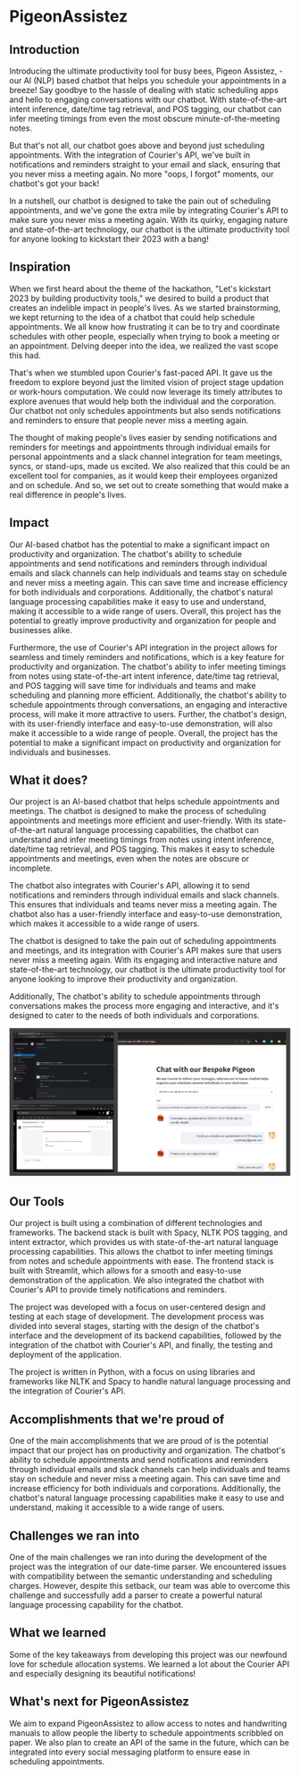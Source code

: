 # PigeonAssistez



## Introduction
Introducing the ultimate productivity tool for busy bees, Pigeon Assistez, - our AI (NLP) based chatbot that helps you schedule your appointments in a breeze! Say goodbye to the hassle of dealing with static scheduling apps and hello to engaging conversations with our chatbot. With state-of-the-art intent inference, date/time tag retrieval, and POS tagging, our chatbot can infer meeting timings from even the most obscure minute-of-the-meeting notes.

But that's not all, our chatbot goes above and beyond just scheduling appointments. With the integration of Courier's API, we've built in notifications and reminders straight to your email and slack, ensuring that you never miss a meeting again. No more "oops, I forgot" moments, our chatbot's got your back!

In a nutshell, our chatbot is designed to take the pain out of scheduling appointments, and we've gone the extra mile by integrating Courier's API to make sure you never miss a meeting again. With its quirky, engaging nature and state-of-the-art technology, our chatbot is the ultimate productivity tool for anyone looking to kickstart their 2023 with a bang!

## Inspiration
When we first heard about the theme of the hackathon, "Let's kickstart 2023 by building productivity tools," we desired to build a product that creates an indelible impact in people's lives. As we started brainstorming, we kept returning to the idea of a chatbot that could help schedule appointments. We all know how frustrating it can be to try and coordinate schedules with other people, especially when trying to book a meeting or an appointment. Delving deeper into the idea, we realized the vast scope this had.

That's when we stumbled upon Courier's fast-paced API. It gave us the freedom to explore beyond just the limited vision of project stage updation or work-hours computation. We could now leverage its timely attributes to explore avenues that would help both the individual and the corporation. Our chatbot not only schedules appointments but also sends notifications and reminders to ensure that people never miss a meeting again.

The thought of making people's lives easier by sending notifications and reminders for meetings and appointments through individual emails for personal appointments and a slack channel integration for team meetings, syncs, or stand-ups, made us excited. We also realized that this could be an excellent tool for companies, as it would keep their employees organized and on schedule. And so, we set out to create something that would make a real difference in people's lives.

## Impact
Our AI-based chatbot has the potential to make a significant impact on productivity and organization. The chatbot's ability to schedule appointments and send notifications and reminders through individual emails and slack channels can help individuals and teams stay on schedule and never miss a meeting again. This can save time and increase efficiency for both individuals and corporations. Additionally, the chatbot's natural language processing capabilities make it easy to use and understand, making it accessible to a wide range of users. Overall, this project has the potential to greatly improve productivity and organization for people and businesses alike.

Furthermore, the use of Courier's API integration in the project allows for seamless and timely reminders and notifications, which is a key feature for productivity and organization. The chatbot's ability to infer meeting timings from notes using state-of-the-art intent inference, date/time tag retrieval, and POS tagging will save time for individuals and teams and make scheduling and planning more efficient. Additionally, the chatbot's ability to schedule appointments through conversations, an engaging and interactive process, will make it more attractive to users. Further, the chatbot's design, with its user-friendly interface and easy-to-use demonstration, will also make it accessible to a wide range of people. Overall, the project has the potential to make a significant impact on productivity and organization for individuals and businesses.

## What it does?
Our project is an AI-based chatbot that helps schedule appointments and meetings. The chatbot is designed to make the process of scheduling appointments and meetings more efficient and user-friendly. With its state-of-the-art natural language processing capabilities, the chatbot can understand and infer meeting timings from notes using intent inference, date/time tag retrieval, and POS tagging. This makes it easy to schedule appointments and meetings, even when the notes are obscure or incomplete.

The chatbot also integrates with Courier's API, allowing it to send notifications and reminders through individual emails and slack channels. This ensures that individuals and teams never miss a meeting again. The chatbot also has a user-friendly interface and easy-to-use demonstration, which makes it accessible to a wide range of users.

The chatbot is designed to take the pain out of scheduling appointments and meetings, and its integration with Courier's API makes sure that users never miss a meeting again. With its engaging and interactive nature and state-of-the-art technology, our chatbot is the ultimate productivity tool for anyone looking to improve their productivity and organization.

Additionally, The chatbot's ability to schedule appointments through conversations makes the process more engaging and interactive, and it's designed to cater to the needs of both individuals and corporations.

![demo](https://github.com/AmanPriyanshu/PigeonAssistez/blob/main/images/github.png)

## Our Tools 
Our project is built using a combination of different technologies and frameworks. The backend stack is built with Spacy, NLTK POS tagging, and intent extractor, which provides us with state-of-the-art natural language processing capabilities. This allows the chatbot to infer meeting timings from notes and schedule appointments with ease. The frontend stack is built with Streamlit, which allows for a smooth and easy-to-use demonstration of the application. We also integrated the chatbot with Courier's API to provide timely notifications and reminders.

The project was developed with a focus on user-centered design and testing at each stage of development. The development process was divided into several stages, starting with the design of the chatbot's interface and the development of its backend capabilities, followed by the integration of the chatbot with Courier's API, and finally, the testing and deployment of the application.

The project is written in Python, with a focus on using libraries and frameworks like NLTK and Spacy to handle natural language processing and the integration of Courier's API.

## Accomplishments that we're proud of
One of the main accomplishments that we are proud of is the potential impact that our project has on productivity and organization. The chatbot's ability to schedule appointments and send notifications and reminders through individual emails and slack channels can help individuals and teams stay on schedule and never miss a meeting again. This can save time and increase efficiency for both individuals and corporations. Additionally, the chatbot's natural language processing capabilities make it easy to use and understand, making it accessible to a wide range of users.

## Challenges we ran into
One of the main challenges we ran into during the development of the project was the integration of our date-time parser. We encountered issues with compatibility between the semantic understanding and scheduling charges. However, despite this setback, our team was able to overcome this challenge and successfully add a parser to create a powerful natural language processing capability for the chatbot.

## What we learned
Some of the key takeaways from developing this project was our newfound love for schedule allocation systems. We learned a lot about the Courier API and especially designing its beautiful notifications!

## What's next for PigeonAssistez

We aim to expand PigeonAssistez to allow access to notes and handwriting manuals to allow people the liberty to schedule appointments scribbled on paper. We also plan to create an API of the same in the future, which can be integrated into every social messaging platform to ensure ease in scheduling appointments. 
